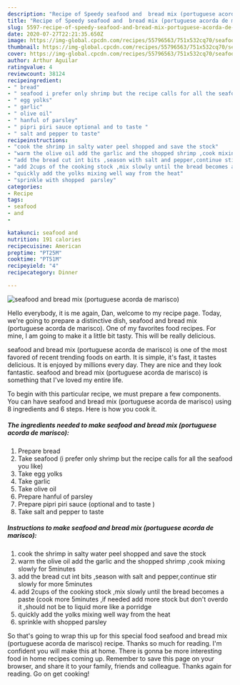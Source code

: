 ```yaml
---
description: "Recipe of Speedy seafood and  bread mix (portuguese acorda de marisco)"
title: "Recipe of Speedy seafood and  bread mix (portuguese acorda de marisco)"
slug: 5597-recipe-of-speedy-seafood-and-bread-mix-portuguese-acorda-de-marisco
date: 2020-07-27T22:21:35.650Z
image: https://img-global.cpcdn.com/recipes/55796563/751x532cq70/seafood-and-bread-mix-portuguese-acorda-de-marisco-recipe-main-photo.jpg
thumbnail: https://img-global.cpcdn.com/recipes/55796563/751x532cq70/seafood-and-bread-mix-portuguese-acorda-de-marisco-recipe-main-photo.jpg
cover: https://img-global.cpcdn.com/recipes/55796563/751x532cq70/seafood-and-bread-mix-portuguese-acorda-de-marisco-recipe-main-photo.jpg
author: Arthur Aguilar
ratingvalue: 4
reviewcount: 38124
recipeingredient:
- " bread"
- " seafood i prefer only shrimp but the recipe calls for all the seafood you like"
- " egg yolks"
- " garlic"
- " olive oil"
- " hanful of parsley"
- " pipri piri sauce optional and to taste "
- " salt and pepper to taste"
recipeinstructions:
- "cook the shrimp in salty water peel shopped and save the stock"
- "warm the olive oil add the garlic and the shopped shrimp ,cook mixing slowly for 5minutes"
- "add the bread cut int bits ,season with salt and pepper,continue stir slowly for more 5minutes"
- "add 2cups of the cooking stock ,mix slowly until the bread becomes a paste (cook more 5minutes ,if needed add more stock but don&#39;t overdo it ,should not be to liquid more like a porridge"
- "quickly add the yolks mixing well way from the heat"
- "sprinkle with shopped  parsley"
categories:
- Recipe
tags:
- seafood
- and
- 

katakunci: seafood and  
nutrition: 191 calories
recipecuisine: American
preptime: "PT25M"
cooktime: "PT51M"
recipeyield: "4"
recipecategory: Dinner

---
```



![seafood and  bread mix (portuguese acorda de marisco)](https://img-global.cpcdn.com/recipes/55796563/751x532cq70/seafood-and-bread-mix-portuguese-acorda-de-marisco-recipe-main-photo.jpg)

Hello everybody, it is me again, Dan, welcome to my recipe page. Today, we're going to prepare a distinctive dish, seafood and  bread mix (portuguese acorda de marisco). One of my favorites food recipes. For mine, I am going to make it a little bit tasty. This will be really delicious.

seafood and  bread mix (portuguese acorda de marisco) is one of the most favored of recent trending foods on earth. It is simple, it's fast, it tastes delicious. It is enjoyed by millions every day. They are nice and they look fantastic. seafood and  bread mix (portuguese acorda de marisco) is something that I've loved my entire life.




To begin with this particular recipe, we must prepare a few components. You can have seafood and  bread mix (portuguese acorda de marisco) using 8 ingredients and 6 steps. Here is how you cook it.

<!--inarticleads1-->

##### The ingredients needed to make seafood and  bread mix (portuguese acorda de marisco):

1. Prepare  bread
1. Take  seafood (i prefer only shrimp but the recipe calls for all the seafood you like)
1. Take  egg yolks
1. Take  garlic
1. Take  olive oil
1. Prepare  hanful of parsley
1. Prepare  pipri piri sauce (optional and to taste )
1. Take  salt and pepper to taste




<!--inarticleads2-->

##### Instructions to make seafood and  bread mix (portuguese acorda de marisco):

1. cook the shrimp in salty water peel shopped and save the stock
1. warm the olive oil add the garlic and the shopped shrimp ,cook mixing slowly for 5minutes
1. add the bread cut int bits ,season with salt and pepper,continue stir slowly for more 5minutes
1. add 2cups of the cooking stock ,mix slowly until the bread becomes a paste (cook more 5minutes ,if needed add more stock but don&#39;t overdo it ,should not be to liquid more like a porridge
1. quickly add the yolks mixing well way from the heat
1. sprinkle with shopped  parsley




So that's going to wrap this up for this special food seafood and  bread mix (portuguese acorda de marisco) recipe. Thanks so much for reading. I'm confident you will make this at home. There is gonna be more interesting food in home recipes coming up. Remember to save this page on your browser, and share it to your family, friends and colleague. Thanks again for reading. Go on get cooking!
